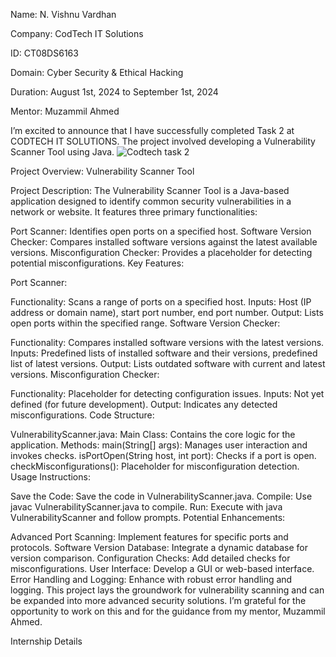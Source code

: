 
Name: N. Vishnu Vardhan

Company: CodTech IT Solutions

ID: CT08DS6163

Domain: Cyber Security & Ethical Hacking

Duration: August 1st, 2024 to September 1st, 2024

Mentor: Muzammil Ahmed

I’m excited to announce that I have successfully completed Task 2 at CODTECH IT SOLUTIONS. The project involved developing a Vulnerability Scanner Tool using Java.
![Codtech task 2](https://github.com/user-attachments/assets/79af836d-39fe-4b65-b331-d0b57b3dfa00)


Project Overview: Vulnerability Scanner Tool

Project Description: The Vulnerability Scanner Tool is a Java-based application designed to identify common security vulnerabilities in a network or website. It features three primary functionalities:

Port Scanner: Identifies open ports on a specified host.
Software Version Checker: Compares installed software versions against the latest available versions.
Misconfiguration Checker: Provides a placeholder for detecting potential misconfigurations.
Key Features:

Port Scanner:

Functionality: Scans a range of ports on a specified host.
Inputs: Host (IP address or domain name), start port number, end port number.
Output: Lists open ports within the specified range.
Software Version Checker:

Functionality: Compares installed software versions with the latest versions.
Inputs: Predefined lists of installed software and their versions, predefined list of latest versions.
Output: Lists outdated software with current and latest versions.
Misconfiguration Checker:

Functionality: Placeholder for detecting configuration issues.
Inputs: Not yet defined (for future development).
Output: Indicates any detected misconfigurations.
Code Structure:

VulnerabilityScanner.java:
Main Class: Contains the core logic for the application.
Methods:
main(String[] args): Manages user interaction and invokes checks.
isPortOpen(String host, int port): Checks if a port is open.
checkMisconfigurations(): Placeholder for misconfiguration detection.
Usage Instructions:

Save the Code: Save the code in VulnerabilityScanner.java.
Compile: Use javac VulnerabilityScanner.java to compile.
Run: Execute with java VulnerabilityScanner and follow prompts.
Potential Enhancements:

Advanced Port Scanning: Implement features for specific ports and protocols.
Software Version Database: Integrate a dynamic database for version comparison.
Configuration Checks: Add detailed checks for misconfigurations.
User Interface: Develop a GUI or web-based interface.
Error Handling and Logging: Enhance with robust error handling and logging.
This project lays the groundwork for vulnerability scanning and can be expanded into more advanced security solutions. I’m grateful for the opportunity to work on this and for the guidance from my mentor, Muzammil Ahmed.

Internship Details


